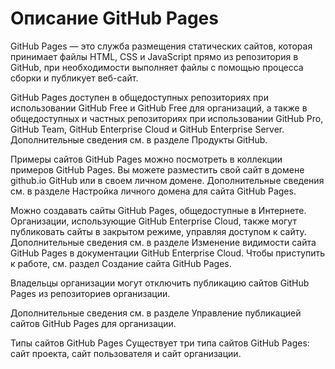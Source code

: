 # Описание GitHub Pages
GitHub Pages — это служба размещения статических сайтов, которая принимает файлы HTML, CSS и JavaScript прямо из репозитория в GitHub, при необходимости выполняет файлы с помощью процесса сборки и публикует веб-сайт.

GitHub Pages доступен в общедоступных репозиториях при использовании GitHub Free и GitHub Free для организаций, а также в общедоступных и частных репозиториях при использовании GitHub Pro, GitHub Team, GitHub Enterprise Cloud и GitHub Enterprise Server. Дополнительные сведения см. в разделе Продукты GitHub.

Примеры сайтов GitHub Pages можно посмотреть в коллекции примеров GitHub Pages.
Вы можете разместить свой сайт в домене github.io GitHub или в своем личном домене. Дополнительные сведения см. в разделе Настройка личного домена для сайта GitHub Pages.

Можно создавать сайты GitHub Pages, общедоступные в Интернете. Организации, использующие GitHub Enterprise Cloud, также могут публиковать сайты в закрытом режиме, управляя доступом к сайту. Дополнительные сведения см. в разделе Изменение видимости сайта GitHub Pages в документации GitHub Enterprise Cloud. Чтобы приступить к работе, см. раздел Создание сайта GitHub Pages.

Владельцы организации могут отключить публикацию сайтов GitHub Pages из репозиториев организации.

Дополнительные сведения см. в разделе Управление публикацией сайтов GitHub Pages для организации.

Типы сайтов GitHub Pages Существует три типа сайтов GitHub Pages: сайт проекта, сайт пользователя и сайт организации.
